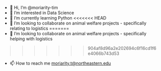 - 👋 Hi, I’m @moriarity-tim
- 👀 I’m interested in Data Science 
- 🌱 I’m currently learning Python
<<<<<<< HEAD
- 💞️ I’m looking to collaborate on animal welfare projects - specifically relating to logistics
=======
- 💞️ I’m looking to collaborate on animal welfare projects - specifically helping with logistics
>>>>>>> 904af8d96a2e202694c6f16cd1f6e4066b743d53
- 📫 How to reach me moriarity.t@northeastern.edu 
